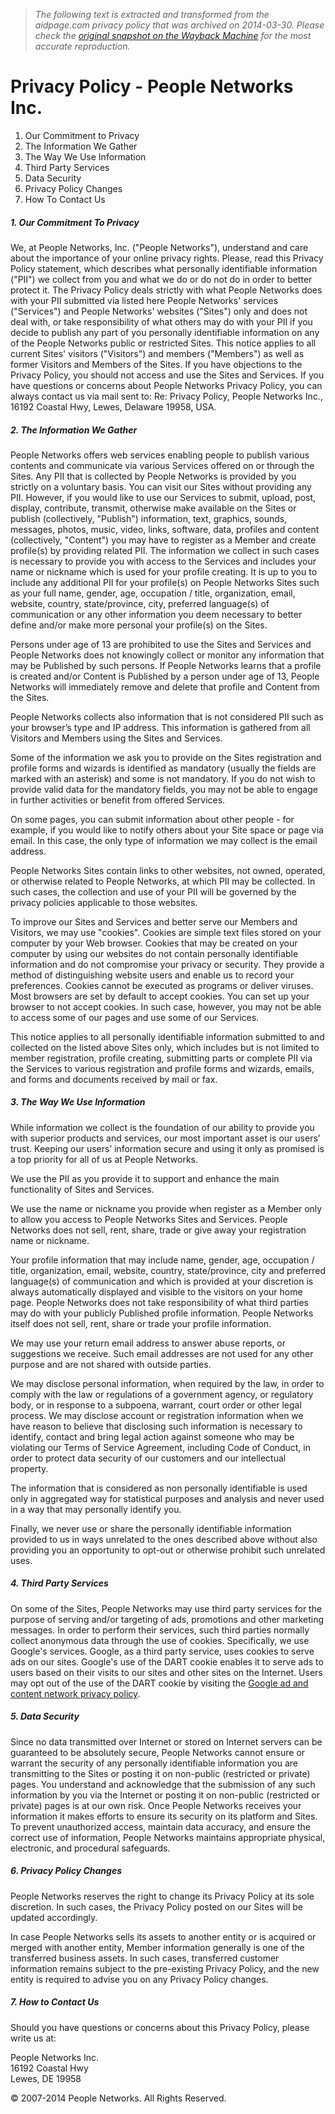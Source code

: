 > *The following text is extracted and transformed from the aidpage.com privacy policy that was archived on 2014-03-30. Please check the [original snapshot on the Wayback Machine](https://web.archive.org/web/20140330133512id_/http%3A//peoplenetworks.com/legal/PrivacyPolicy.html) for the most accurate reproduction.*

# Privacy Policy - People Networks Inc.

  1. Our Commitment to Privacy
  2. The Information We Gather
  3. The Way We Use Information
  4. Third Party Services
  5. Data Security
  6. Privacy Policy Changes
  7. How To Contact Us



##### 1\. Our Commitment To Privacy

We, at People Networks, Inc. ("People Networks"), understand and care about the importance of your online privacy rights. Please, read this Privacy Policy statement, which describes what personally identifiable information ("PII") we collect from you and what we do or do not do in order to better protect it. The Privacy Policy deals strictly with what People Networks does with your PII submitted via listed here People Networks' services ("Services") and People Networks' websites ("Sites") only and does not deal with, or take responsibility of what others may do with your PII if you decide to publish any part of you personally identifiable information on any of the People Networks public or restricted Sites. This notice applies to all current Sites' visitors ("Visitors") and members ("Members") as well as former Visitors and Members of the Sites. If you have objections to the Privacy Policy, you should not access and use the Sites and Services. If you have questions or concerns about People Networks Privacy Policy, you can always contact us via mail sent to: Re: Privacy Policy, People Networks Inc., 16192 Coastal Hwy, Lewes, Delaware 19958, USA.

##### 2\. The Information We Gather

People Networks offers web services enabling people to publish various contents and communicate via various Services offered on or through the Sites. Any PII that is collected by People Networks is provided by you strictly on a voluntary basis. You can visit our Sites without providing any PII. However, if you would like to use our Services to submit, upload, post, display, contribute, transmit, otherwise make available on the Sites or publish (collectively, "Publish") information, text, graphics, sounds, messages, photos, music, video, links, software, data, profiles and content (collectively, "Content") you may have to register as a Member and create profile(s) by providing related PII. The information we collect in such cases is necessary to provide you with access to the Services and includes your name or nickname which is used for your profile creating. It is up to you to include any additional PII for your profile(s) on People Networks Sites such as your full name, gender, age, occupation / title, organization, email, website, country, state/province, city, preferred language(s) of communication or any other information you deem necessary to better define and/or make more personal your profile(s) on the Sites.

Persons under age of 13 are prohibited to use the Sites and Services and People Networks does not knowingly collect or monitor any information that may be Published by such persons. If People Networks learns that a profile is created and/or Content is Published by a person under age of 13, People Networks will immediately remove and delete that profile and Content from the Sites.

People Networks collects also information that is not considered PII such as your browser’s type and IP address. This information is gathered from all Visitors and Members using the Sites and Services.

Some of the information we ask you to provide on the Sites registration and profile forms and wizards is identified as mandatory (usually the fields are marked with an asterisk) and some is not mandatory. If you do not wish to provide valid data for the mandatory fields, you may not be able to engage in further activities or benefit from offered Services.

On some pages, you can submit information about other people - for example, if you would like to notify others about your Site space or page via email. In this case, the only type of information we may collect is the email address. 

People Networks Sites contain links to other websites, not owned, operated, or otherwise related to People Networks, at which PII may be collected. In such cases, the collection and use of your PII will be governed by the privacy policies applicable to those websites. 

To improve our Sites and Services and better serve our Members and Visitors, we may use "cookies". Cookies are simple text files stored on your computer by your Web browser. Cookies that may be created on your computer by using our websites do not contain personally identifiable information and do not compromise your privacy or security. They provide a method of distinguishing website users and enable us to record your preferences. Cookies cannot be executed as programs or deliver viruses. Most browsers are set by default to accept cookies. You can set up your browser to not accept cookies. In such case, however, you may not be able to access some of our pages and use some of our Services.

This notice applies to all personally identifiable information submitted to and collected on the listed above Sites only, which includes but is not limited to member registration, profile creating, submitting parts or complete PII via the Services to various registration and profile forms and wizards, emails, and forms and documents received by mail or fax. 

##### 3\. The Way We Use Information

While information we collect is the foundation of our ability to provide you with superior products and services, our most important asset is our users’ trust. Keeping our users’ information secure and using it only as promised is a top priority for all of us at People Networks.

We use the PII as you provide it to support and enhance the main functionality of Sites and Services.

We use the name or nickname you provide when register as a Member only to allow you access to People Networks Sites and Services. People Networks does not sell, rent, share, trade or give away your registration name or nickname.

Your profile information that may include name, gender, age, occupation / title, organization, email, website, country, state/province, city and preferred language(s) of communication and which is provided at your discretion is always automatically displayed and visible to the visitors on your home page. People Networks does not take responsibility of what third parties may do with your publicly Published profile information. People Networks itself does not sell, rent, share or trade your profile information.

We may use your return email address to answer abuse reports, or suggestions we receive. Such email addresses are not used for any other purpose and are not shared with outside parties. 

We may disclose personal information, when required by the law, in order to comply with the law or regulations of a government agency, or regulatory body, or in response to a subpoena, warrant, court order or other legal process. We may disclose account or registration information when we have reason to believe that disclosing such information is necessary to identify, contact and bring legal action against someone who may be violating our Terms of Service Agreement, including Code of Conduct, in order to protect data security of our customers and our intellectual property. 

The information that is considered as non personally identifiable is used only in aggregated way for statistical purposes and analysis and never used in a way that may personally identify you.

Finally, we never use or share the personally identifiable information provided to us in ways unrelated to the ones described above without also providing you an opportunity to opt-out or otherwise prohibit such unrelated uses.

##### 4\. Third Party Services

On some of the Sites, People Networks may use third party services for the purpose of serving and/or targeting of ads, promotions and other marketing messages. In order to perform their services, such third parties normally collect anonymous data through the use of cookies. Specifically, we use Google's services. Google, as a third party service, uses cookies to serve ads on our sites. Google's use of the DART cookie enables it to serve ads to users based on their visits to our sites and other sites on the Internet. Users may opt out of the use of the DART cookie by visiting the [Google ad and content network privacy policy](http://www.google.com/privacy_ads.html).

##### 5\. Data Security

Since no data transmitted over Internet or stored on Internet servers can be guaranteed to be absolutely secure, People Networks cannot ensure or warrant the security of any personally identifiable information you are transmitting to the Sites or posting it on non-public (restricted or private) pages. You understand and acknowledge that the submission of any such information by you via the Internet or posting it on non-public (restricted or private) pages is at our own risk. Once People Networks receives your information it makes efforts to ensure its security on its platform and Sites. To prevent unauthorized access, maintain data accuracy, and ensure the correct use of information, People Networks maintains appropriate physical, electronic, and procedural safeguards. 

##### 6\. Privacy Policy Changes

People Networks reserves the right to change its Privacy Policy at its sole discretion. In such cases, the Privacy Policy posted on our Sites will be updated accordingly. 

In case People Networks sells its assets to another entity or is acquired or merged with another entity, Member information generally is one of the transferred business assets. In such cases, transferred customer information remains subject to the pre-existing Privacy Policy, and the new entity is required to advise you on any Privacy Policy changes.

##### 7\. How to Contact Us

Should you have questions or concerns about this Privacy Policy, please write us at:

People Networks Inc.  
16192 Coastal Hwy  
Lewes, DE 19958

© 2007-2014 People Networks. All Rights Reserved.  
 
